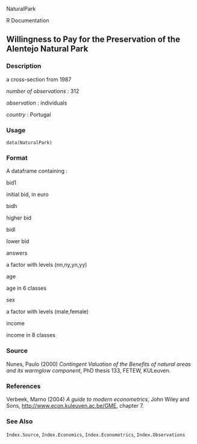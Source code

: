 NaturalPark

R Documentation

## Willingness to Pay for the Preservation of the Alentejo Natural Park

### Description

a cross-section from 1987

_number of observations_ : 312

_observation_ : individuals

_country_ : Portugal

### Usage

    data(NaturalPark)

### Format

A dataframe containing :

bid1

initial bid, in euro

bidh

higher bid

bidl

lower bid

answers

a factor with levels (nn,ny,yn,yy)

age

age in 6 classes

sex

a factor with levels (male,female)

income

income in 8 classes

### Source

Nunes, Paulo (2000) _Contingent Valuation of the Benefits of natural areas and
its warmglow component_, PhD thesis 133, FETEW, KULeuven.

### References

Verbeek, Marno (2004) _A guide to modern econometrics_, John Wiley and Sons,
<http://www.econ.kuleuven.ac.be/GME>, chapter 7.

### See Also

`Index.Source`, `Index.Economics`, `Index.Econometrics`, `Index.Observations`

